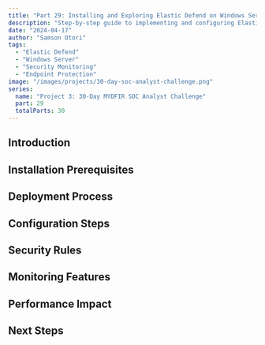 ```yaml
---
title: "Part 29: Installing and Exploring Elastic Defend on Windows Server"
description: "Step-by-step guide to implementing and configuring Elastic Defend for enhanced Windows Server security monitoring."
date: "2024-04-17"
author: "Samson Otori"
tags:
  - "Elastic Defend"
  - "Windows Server"
  - "Security Monitoring"
  - "Endpoint Protection"
image: "/images/projects/30-day-soc-analyst-challenge.png"
series:
  name: "Project 3: 30-Day MYDFIR SOC Analyst Challenge"
  part: 29
  totalParts: 30
---
```


## Introduction

## Installation Prerequisites

## Deployment Process

## Configuration Steps

## Security Rules

## Monitoring Features

## Performance Impact

## Next Steps 